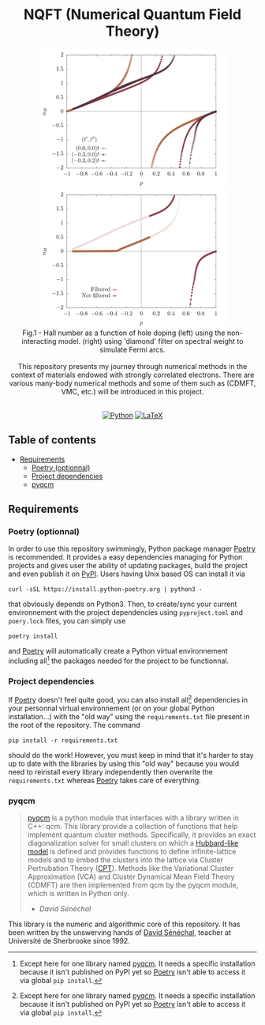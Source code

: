<h1 align="center">NQFT (Numerical Quantum Field Theory)</h1>

<div align="center">
  <img width="380" height="280" src="./figs/article-1.png">
  <img width="380" height="280" src="./figs/n_h_filter-1.png">
  <br />
  <figcaption>Fig.1 - Hall number as a function of hole doping (left) using the non-interacting model. (right) using 'diamond' filter on spectral weight to simulate Fermi arcs.</figcaption>
</div>

<br />

<div align="center">
  This repository presents my journey through numerical methods in the context of materials endowed with strongly correlated electrons. There are various many-body numerical methods and some of them such as (CDMFT, VMC, etc.) will be introduced in this project.
</div>

<br />

<div align="center">
  
  <a href="">![Python](https://img.shields.io/badge/python-3670A0?style=for-the-badge&logo=python&logoColor=ffdd54)</a>
  <a href="">![LaTeX](https://img.shields.io/badge/latex-%23008080.svg?style=for-the-badge&logo=latex&logoColor=white)</a>
  
</div>

## Table of contents

- [Requirements](#requirements)
  - [Poetry (optionnal)](#poetry-optionnal)
  - [Project dependencies](#project-dependencies)
  - [pyqcm](#pyqcm)

## Requirements

### Poetry (optionnal)

In order to use this repository swimmingly, Python package manager [Poetry](https://python-poetry.org/) is recommended. It provides a easy dependencies managing for Python projects and gives user the ability of updating packages, build the project and even publish it on [PyPI](https://pypi.org/). Users having Unix based OS can install it via

```shell
curl -sSL https://install.python-poetry.org | python3 -
```

that obviously depends on Python3. Then, to create/sync your current environnement with the project dependencies using `pyproject.toml` and `poery.lock` files, you can simply use

```shell
poetry install
```

and [Poetry](https://python-poetry.org/) will automatically create a Python virtual environnement including all[^1] the packages needed for the project to be functionnal.

[^1]: Except here for one library named [pyqcm](https://github.com/dsenech/qcm_wed/tree/master). It needs a specific installation because it isn't published on PyPI yet so [Poetry](https://python-poetry.org/) isn't able to access it via global `pip install`.

### Project dependencies

If [Poetry](https://python-poetry.org/) doesn't feel quite good, you can also install all[^1] dependencies in your personnal virtual environnement (or on your global Python installation...) with the "old way" using the `requirements.txt` file present in the root of the repository. The command

```shell
pip install -r requirements.txt
```

should do the work! However, you must keep in mind that it's harder to stay up to date with the libraries by using this "old way" because you would need to reinstall every library independently then overwrite the `requirements.txt` whereas [Poetry](https://python-poetry.org/) takes care of everything.

### pyqcm

> [pyqcm](https://github.com/dsenech/qcm_wed/tree/master) is a python module that interfaces with a library written in C++: qcm. This library provide a collection of functions that help implement quantum cluster methods. Specifically, it provides an exact diagonalization solver for small clusters on which a [Hubbard-like model](https://en.wikipedia.org/wiki/Hubbard_model) is defined and provides functions to define infinite-lattice models and to embed the clusters into the lattice via Cluster Pertrubation Theory ([CPT](https://arxiv.org/abs/cond-mat/0205044)). Methods like the Variational Cluster Approximation (VCA) and Cluster Dynamical Mean Field Theory (CDMFT) are then implemented from qcm by the pyqcm module, which is written in Python only.
>
> - <cite> David Sénéchal </cite>

This library is the numeric and algorithmic core of this repository. It has been written by the unswerving hands of [David Sénéchal](https://www.physique.usherbrooke.ca/pages/senechal), teacher at Université de Sherbrooke since 1992.

